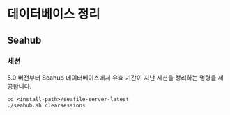 # 데이터베이스 정리

## Seahub

### 세션

5.0 버전부터 Seahub 데이터베이스에서 유효 기간이 지난 세션을 정리하는 명령을 제공합니다.

    cd <install-path>/seafile-server-latest
    ./seahub.sh clearsessions

